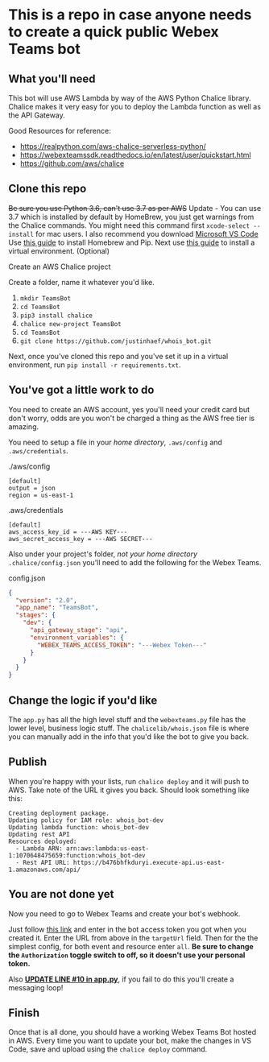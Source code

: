 # This is a repo in case anyone needs to create a quick public Webex Teams bot

## What you'll need

This bot will use AWS Lambda by way of the AWS Python Chalice library.  Chalice makes it very easy for you to deploy the Lambda function as well as the API Gateway. 

Good Resources for reference:
- https://realpython.com/aws-chalice-serverless-python/
- https://webexteamssdk.readthedocs.io/en/latest/user/quickstart.html
- https://github.com/aws/chalice

## Clone this repo

~~Be sure you use Python 3.6, can't use 3.7 as per AWS~~ Update - You can use 3.7 which is installed by default by HomeBrew, you just get warnings from the Chalice commands. 
You might need this command first `xcode-select --install` for mac users.
I also recommend you download [Microsoft VS Code](https://code.visualstudio.com)
Use [this guide](https://docs.python-guide.org/starting/install3/osx/) to install Homebrew and Pip. 
Next use [this guide](https://docs.python-guide.org/dev/virtualenvs/#lower-level-virtualenv) to install a virtual environment. (Optional)

Create an AWS Chalice project

Create a folder, name it whatever you'd like.  
1. `mkdir TeamsBot`
2. `cd TeamsBot`
3. `pip3 install chalice`
4. `chalice new-project TeamsBot`
5. `cd TeamsBot`
6. `git clone https://github.com/justinhaef/whois_bot.git`

Next, once you've cloned this repo and you've set it up in a virtual environment, run `pip install -r requirements.txt`.  

## You've got a little work to do

You need to create an AWS account, yes you'll need your credit card but don't worry, odds are you won't be charged a thing as the AWS free tier is amazing. 

You need to setup a file in your *home directory*, `.aws/config` and `.aws/credentials`.  


./aws/config

```key
[default]
output = json
region = us-east-1
```

.aws/credentials

```key
[default]
aws_access_key_id = ---AWS KEY---
aws_secret_access_key = ---AWS SECRET---
```

Also under your project's folder, *not your home directory* `.chalice/config.json` you'll need to add the following for the Webex Teams. 

config.json

```json
{
  "version": "2.0",
  "app_name": "TeamsBot",
  "stages": {
    "dev": {
      "api_gateway_stage": "api",
      "environment_variables": {
        "WEBEX_TEAMS_ACCESS_TOKEN": "---Webex Token---"
      }
    }
  }
}
```

## Change the logic if you'd like

The `app.py` has all the high level stuff and the `webexteams.py` file has the lower level, business logic stuff.  The `chalicelib/whois.json` file is where you can manually add in the info that you'd like the bot to give you back.  

## Publish

When you're happy with your lists, run `chalice deploy` and it will push to AWS.  Take note of the URL it gives you back. Should look something like this:

```shell
Creating deployment package.
Updating policy for IAM role: whois_bot-dev
Updating lambda function: whois_bot-dev
Updating rest API
Resources deployed:
  - Lambda ARN: arn:aws:lambda:us-east-1:1070648475659:function:whois_bot-dev
  - Rest API URL: https://b476bhfkduryi.execute-api.us-east-1.amazonaws.com/api/
```

## You are not done yet

Now you need to go to Webex Teams and create your bot's webhook. 

Just follow [this link](https://developer.webex.com/docs/api/v1/webhooks/create-a-webhook) and enter in the bot access token you got when you created it.  Enter the URL from above in the `targetUrl` field.  Then for the the simplest config, for both event and resource enter `all`.  __Be sure to change the `Authorization` toggle switch to off, so it doesn't use your personal token.__

Also [__UPDATE LINE #10 in app.py__](https://github.com/justinhaef/whois_bot/blob/075d3e5a5fef564dca6bbd80cdbcc9b83bf19060/app.py#L10), if you fail to do this you'll create a messaging loop!

## Finish

Once that is all done, you should have a working Webex Teams Bot hosted in AWS.  Every time you want to update your bot, make the changes in VS Code, save and upload using the `chalice deploy` command.  